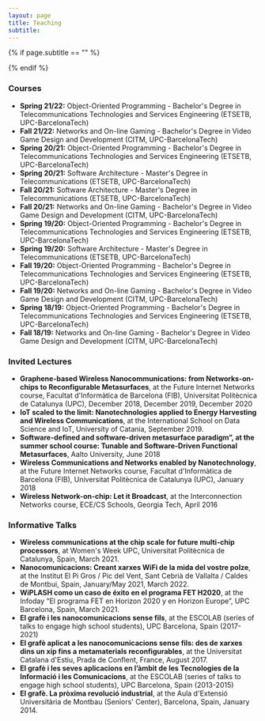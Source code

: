 ```yaml
---
layout: page
title: Teaching
subtitle:
---
```


{% if page.subtitle == "" %}
<div class="empty_subtitle"></div>
{% endif %}


### Courses

- **Spring 21/22:** Object-Oriented Programming - Bachelor's Degree in Telecommunications Technologies and Services Engineering (ETSETB, UPC-BarcelonaTech)
- **Fall 21/22:** Networks and On-line Gaming - Bachelor's Degree in Video Game Design and Development (CITM, UPC-BarcelonaTech)
- **Spring 20/21:** Object-Oriented Programming - Bachelor's Degree in Telecommunications Technologies and Services Engineering (ETSETB, UPC-BarcelonaTech)
- **Spring 20/21:** Software Architecture - Master's Degree in Telecommunications (ETSETB, UPC-BarcelonaTech)
- **Fall 20/21:** Software Architecture - Master's Degree in Telecommunications (ETSETB, UPC-BarcelonaTech)
- **Fall 20/21:** Networks and On-line Gaming - Bachelor's Degree in Video Game Design and Development (CITM, UPC-BarcelonaTech)
- **Spring 19/20:** Object-Oriented Programming - Bachelor's Degree in Telecommunications Technologies and Services Engineering (ETSETB, UPC-BarcelonaTech)
- **Spring 19/20:** Software Architecture - Master's Degree in Telecommunications (ETSETB, UPC-BarcelonaTech)
- **Fall 19/20:** Object-Oriented Programming - Bachelor's Degree in Telecommunications Technologies and Services Engineering (ETSETB, UPC-BarcelonaTech)
- **Fall 19/20:** Networks and On-line Gaming - Bachelor's Degree in Video Game Design and Development (CITM, UPC-BarcelonaTech)
- **Spring 18/19:** Object-Oriented Programming - Bachelor's Degree in Telecommunications Technologies and Services Engineering (ETSETB, UPC-BarcelonaTech)
- **Fall 18/19:** Networks and On-line Gaming - Bachelor's Degree in Video Game Design and Development (CITM, UPC-BarcelonaTech)


### Invited Lectures

- **Graphene-based Wireless Nanocommunications: from Networks-on-chips to Reconfigurable Metasurfaces**, at the Future Internet Networks course, Facultat d'Informàtica de Barcelona (FIB), Universitat Politècnica de Catalunya (UPC), December 2018, December 2019, December 2020
- **IoT scaled to the limit: Nanotechnologies applied to Energy Harvesting and Wireless Communications**, at the International School on Data Science and IoT, University of Catania, September 2019.
- **Software-defined and software-driven metasurface paradigm”, at the summer school course: Tunable and Software-Driven Functional Metasurfaces**, Aalto University, June 2018
- **Wireless Communications and Networks enabled by Nanotechnology**, at the Future Internet Networks course, Facultat d'Informàtica de Barcelona (FIB), Universitat Politècnica de Catalunya (UPC), January 2018
- **Wireless Network-on-chip: Let it Broadcast**, at the Interconnection Networks course, ECE/CS Schools, Georgia Tech, April 2016


### Informative Talks

- **Wireless communications at the chip scale for future multi-chip processors**, at Women's Week UPC, Universitat Politècnica de Catalunya, Spain, March 2021.
- **Nanocomunicacions: Creant xarxes WiFi de la mida del vostre polze**, at the Institut El Pi Gros / Pic del Vent, Sant Cebrià de Vallalta / Caldes de Montbui, Spain, January/May 2021, March 2022.
- **WiPLASH como un caso de éxito en el programa FET H2020**, at the Infoday “El programa FET en Horizon 2020 y en Horizon Europe”, UPC Barcelona, Spain, March 2021.
- **El grafè i les nanocomunicacions sense fils**, at the ESCOLAB (series of talks to engage high school students), UPC Barcelona, Spain (2017-2021)
- **El grafè aplicat a les nanocomunicacions sense fils: des de xarxes dins un xip fins a metamaterials reconfigurables**, at the Universitat Catalana d'Estiu, Prada de Conflent, France, August 2017.
- **El grafè i les seves aplicacions en l’àmbit de les Tecnologies de la Informació i les Comunicacions**, at the ESCOLAB (series of talks to engage high school students), UPC Barcelona, Spain (2013-2015)
- **El grafè. La pròxima revolució industrial**, at the Aula d'Extensió Universitària de Montbau (Seniors' Center), Barcelona, Spain, January 2014.
